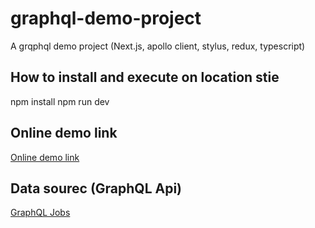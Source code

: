 # graphql-demo-project

A grqphql demo project (Next.js, apollo client, stylus, redux, typescript)

## How to install and execute on location stie

npm install
npm run dev

## Online demo link

[Online demo link](https://graphql-demo-project.mediocre0528.now.sh)

## Data sourec (GraphQL Api)

[GraphQL Jobs](https://api.graphql.jobs/)

